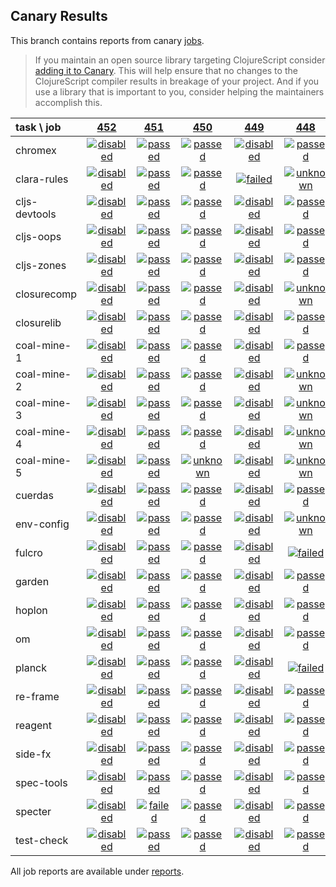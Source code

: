 ## Canary Results

This branch contains reports from canary [jobs](https://github.com/cljs-oss/canary/tree/jobs).

> If you maintain an open source library targeting ClojureScript consider [adding it to Canary](https://github.com/cljs-oss/canary/tree/master#how-to-participate). This will help ensure that no changes to the ClojureScript compiler results in breakage of your project. And if you use a library that is important to you, consider helping the maintainers accomplish this.

[//]: # (begin_overview_table)

| task \ job | <a href="reports/2018/06/26/job-000452-1.10.340-9a8196e" title="job #452 finished on 2018-06-26">452</a> | <a href="reports/2018/06/26/job-000451-1.10.340-9a8196e" title="job #451 finished on 2018-06-26">451</a> | <a href="reports/2018/06/25/job-000450-1.10.339-b1ade48" title="job #450 finished on 2018-06-25">450</a> | <a href="reports/2018/06/25/job-000449-1.10.339-b1ade48" title="job #449 finished on 2018-06-25">449</a> | <a href="reports/2018/06/25/job-000448-1.10.338-b2b13e3" title="job #448 finished on 2018-06-25">448</a> | <a href="reports/2018/06/25/job-000447-1.10.338-b2b13e3" title="job #447 finished on 2018-06-25">447</a> | <a href="reports/2018/06/25/job-000446-1.10.335-ef3a22d" title="job #446 finished on 2018-06-25">446</a> | <a href="reports/2018/06/25/job-000445-1.10.335-ef3a22d" title="job #445 finished on 2018-06-25">445</a> | <a href="reports/2018/06/25/job-000444-1.10.335-ef3a22d" title="job #444 finished on 2018-06-25">444</a> | <a href="reports/2018/06/25/job-000443-1.10.335-ef3a22d" title="job #443 finished on 2018-06-25">443</a> |
| :--- | :---: | :---: | :---: | :---: | :---: | :---: | :---: | :---: | :---: | :---: |
| chromex | <a href="reports/2018/06/26/job-000452-1.10.340-9a8196e#-chromex"><img title="disabled" src="http://box.binaryage.com/s-disabled.svg"><a> | <a href="reports/2018/06/26/job-000451-1.10.340-9a8196e#-chromex"><img title="passed" src="http://box.binaryage.com/s-passed.svg"><a> | <a href="reports/2018/06/25/job-000450-1.10.339-b1ade48#-chromex"><img title="passed" src="http://box.binaryage.com/s-passed.svg"><a> | <a href="reports/2018/06/25/job-000449-1.10.339-b1ade48#-chromex"><img title="disabled" src="http://box.binaryage.com/s-disabled.svg"><a> | <a href="reports/2018/06/25/job-000448-1.10.338-b2b13e3#-chromex"><img title="passed" src="http://box.binaryage.com/s-passed.svg"><a> | <a href="reports/2018/06/25/job-000447-1.10.338-b2b13e3#-chromex"><img title="disabled" src="http://box.binaryage.com/s-disabled.svg"><a> | <a href="reports/2018/06/25/job-000446-1.10.335-ef3a22d#-chromex"><img title="disabled" src="http://box.binaryage.com/s-disabled.svg"><a> | <a href="reports/2018/06/25/job-000445-1.10.335-ef3a22d#-chromex"><img title="disabled" src="http://box.binaryage.com/s-disabled.svg"><a> | <a href="reports/2018/06/25/job-000444-1.10.335-ef3a22d#-chromex"><img title="passed" src="http://box.binaryage.com/s-passed.svg"><a> | <a href="reports/2018/06/25/job-000443-1.10.335-ef3a22d#-chromex"><img title="passed" src="http://box.binaryage.com/s-passed.svg"><a> |
| clara-rules | <a href="reports/2018/06/26/job-000452-1.10.340-9a8196e#-clara-rules"><img title="disabled" src="http://box.binaryage.com/s-disabled.svg"><a> | <a href="reports/2018/06/26/job-000451-1.10.340-9a8196e#-clara-rules"><img title="passed" src="http://box.binaryage.com/s-passed.svg"><a> | <a href="reports/2018/06/25/job-000450-1.10.339-b1ade48#-clara-rules"><img title="passed" src="http://box.binaryage.com/s-passed.svg"><a> | <a href="reports/2018/06/25/job-000449-1.10.339-b1ade48#-clara-rules"><img title="failed" src="http://box.binaryage.com/s-failed.svg"><a> | <a href="reports/2018/06/25/job-000448-1.10.338-b2b13e3#-clara-rules"><img title="unknown" src="http://box.binaryage.com/s-unknown.svg"><a> | <a href="reports/2018/06/25/job-000447-1.10.338-b2b13e3#-clara-rules"><img title="missing" src="http://box.binaryage.com/s-missing.svg"><a> | <a href="reports/2018/06/25/job-000446-1.10.335-ef3a22d#-clara-rules"><img title="missing" src="http://box.binaryage.com/s-missing.svg"><a> | <a href="reports/2018/06/25/job-000445-1.10.335-ef3a22d#-clara-rules"><img title="missing" src="http://box.binaryage.com/s-missing.svg"><a> | <a href="reports/2018/06/25/job-000444-1.10.335-ef3a22d#-clara-rules"><img title="missing" src="http://box.binaryage.com/s-missing.svg"><a> | <a href="reports/2018/06/25/job-000443-1.10.335-ef3a22d#-clara-rules"><img title="missing" src="http://box.binaryage.com/s-missing.svg"><a> |
| cljs-devtools | <a href="reports/2018/06/26/job-000452-1.10.340-9a8196e#-cljs-devtools"><img title="disabled" src="http://box.binaryage.com/s-disabled.svg"><a> | <a href="reports/2018/06/26/job-000451-1.10.340-9a8196e#-cljs-devtools"><img title="passed" src="http://box.binaryage.com/s-passed.svg"><a> | <a href="reports/2018/06/25/job-000450-1.10.339-b1ade48#-cljs-devtools"><img title="passed" src="http://box.binaryage.com/s-passed.svg"><a> | <a href="reports/2018/06/25/job-000449-1.10.339-b1ade48#-cljs-devtools"><img title="disabled" src="http://box.binaryage.com/s-disabled.svg"><a> | <a href="reports/2018/06/25/job-000448-1.10.338-b2b13e3#-cljs-devtools"><img title="passed" src="http://box.binaryage.com/s-passed.svg"><a> | <a href="reports/2018/06/25/job-000447-1.10.338-b2b13e3#-cljs-devtools"><img title="disabled" src="http://box.binaryage.com/s-disabled.svg"><a> | <a href="reports/2018/06/25/job-000446-1.10.335-ef3a22d#-cljs-devtools"><img title="disabled" src="http://box.binaryage.com/s-disabled.svg"><a> | <a href="reports/2018/06/25/job-000445-1.10.335-ef3a22d#-cljs-devtools"><img title="disabled" src="http://box.binaryage.com/s-disabled.svg"><a> | <a href="reports/2018/06/25/job-000444-1.10.335-ef3a22d#-cljs-devtools"><img title="passed" src="http://box.binaryage.com/s-passed.svg"><a> | <a href="reports/2018/06/25/job-000443-1.10.335-ef3a22d#-cljs-devtools"><img title="passed" src="http://box.binaryage.com/s-passed.svg"><a> |
| cljs-oops | <a href="reports/2018/06/26/job-000452-1.10.340-9a8196e#-cljs-oops"><img title="disabled" src="http://box.binaryage.com/s-disabled.svg"><a> | <a href="reports/2018/06/26/job-000451-1.10.340-9a8196e#-cljs-oops"><img title="passed" src="http://box.binaryage.com/s-passed.svg"><a> | <a href="reports/2018/06/25/job-000450-1.10.339-b1ade48#-cljs-oops"><img title="passed" src="http://box.binaryage.com/s-passed.svg"><a> | <a href="reports/2018/06/25/job-000449-1.10.339-b1ade48#-cljs-oops"><img title="disabled" src="http://box.binaryage.com/s-disabled.svg"><a> | <a href="reports/2018/06/25/job-000448-1.10.338-b2b13e3#-cljs-oops"><img title="passed" src="http://box.binaryage.com/s-passed.svg"><a> | <a href="reports/2018/06/25/job-000447-1.10.338-b2b13e3#-cljs-oops"><img title="disabled" src="http://box.binaryage.com/s-disabled.svg"><a> | <a href="reports/2018/06/25/job-000446-1.10.335-ef3a22d#-cljs-oops"><img title="disabled" src="http://box.binaryage.com/s-disabled.svg"><a> | <a href="reports/2018/06/25/job-000445-1.10.335-ef3a22d#-cljs-oops"><img title="disabled" src="http://box.binaryage.com/s-disabled.svg"><a> | <a href="reports/2018/06/25/job-000444-1.10.335-ef3a22d#-cljs-oops"><img title="passed" src="http://box.binaryage.com/s-passed.svg"><a> | <a href="reports/2018/06/25/job-000443-1.10.335-ef3a22d#-cljs-oops"><img title="passed" src="http://box.binaryage.com/s-passed.svg"><a> |
| cljs-zones | <a href="reports/2018/06/26/job-000452-1.10.340-9a8196e#-cljs-zones"><img title="disabled" src="http://box.binaryage.com/s-disabled.svg"><a> | <a href="reports/2018/06/26/job-000451-1.10.340-9a8196e#-cljs-zones"><img title="passed" src="http://box.binaryage.com/s-passed.svg"><a> | <a href="reports/2018/06/25/job-000450-1.10.339-b1ade48#-cljs-zones"><img title="passed" src="http://box.binaryage.com/s-passed.svg"><a> | <a href="reports/2018/06/25/job-000449-1.10.339-b1ade48#-cljs-zones"><img title="disabled" src="http://box.binaryage.com/s-disabled.svg"><a> | <a href="reports/2018/06/25/job-000448-1.10.338-b2b13e3#-cljs-zones"><img title="passed" src="http://box.binaryage.com/s-passed.svg"><a> | <a href="reports/2018/06/25/job-000447-1.10.338-b2b13e3#-cljs-zones"><img title="disabled" src="http://box.binaryage.com/s-disabled.svg"><a> | <a href="reports/2018/06/25/job-000446-1.10.335-ef3a22d#-cljs-zones"><img title="disabled" src="http://box.binaryage.com/s-disabled.svg"><a> | <a href="reports/2018/06/25/job-000445-1.10.335-ef3a22d#-cljs-zones"><img title="disabled" src="http://box.binaryage.com/s-disabled.svg"><a> | <a href="reports/2018/06/25/job-000444-1.10.335-ef3a22d#-cljs-zones"><img title="passed" src="http://box.binaryage.com/s-passed.svg"><a> | <a href="reports/2018/06/25/job-000443-1.10.335-ef3a22d#-cljs-zones"><img title="passed" src="http://box.binaryage.com/s-passed.svg"><a> |
| closurecomp | <a href="reports/2018/06/26/job-000452-1.10.340-9a8196e#-closurecomp"><img title="disabled" src="http://box.binaryage.com/s-disabled.svg"><a> | <a href="reports/2018/06/26/job-000451-1.10.340-9a8196e#-closurecomp"><img title="passed" src="http://box.binaryage.com/s-passed.svg"><a> | <a href="reports/2018/06/25/job-000450-1.10.339-b1ade48#-closurecomp"><img title="passed" src="http://box.binaryage.com/s-passed.svg"><a> | <a href="reports/2018/06/25/job-000449-1.10.339-b1ade48#-closurecomp"><img title="disabled" src="http://box.binaryage.com/s-disabled.svg"><a> | <a href="reports/2018/06/25/job-000448-1.10.338-b2b13e3#-closurecomp"><img title="unknown" src="http://box.binaryage.com/s-unknown.svg"><a> | <a href="reports/2018/06/25/job-000447-1.10.338-b2b13e3#-closurecomp"><img title="disabled" src="http://box.binaryage.com/s-disabled.svg"><a> | <a href="reports/2018/06/25/job-000446-1.10.335-ef3a22d#-closurecomp"><img title="disabled" src="http://box.binaryage.com/s-disabled.svg"><a> | <a href="reports/2018/06/25/job-000445-1.10.335-ef3a22d#-closurecomp"><img title="disabled" src="http://box.binaryage.com/s-disabled.svg"><a> | <a href="reports/2018/06/25/job-000444-1.10.335-ef3a22d#-closurecomp"><img title="passed" src="http://box.binaryage.com/s-passed.svg"><a> | <a href="reports/2018/06/25/job-000443-1.10.335-ef3a22d#-closurecomp"><img title="passed" src="http://box.binaryage.com/s-passed.svg"><a> |
| closurelib | <a href="reports/2018/06/26/job-000452-1.10.340-9a8196e#-closurelib"><img title="disabled" src="http://box.binaryage.com/s-disabled.svg"><a> | <a href="reports/2018/06/26/job-000451-1.10.340-9a8196e#-closurelib"><img title="passed" src="http://box.binaryage.com/s-passed.svg"><a> | <a href="reports/2018/06/25/job-000450-1.10.339-b1ade48#-closurelib"><img title="passed" src="http://box.binaryage.com/s-passed.svg"><a> | <a href="reports/2018/06/25/job-000449-1.10.339-b1ade48#-closurelib"><img title="disabled" src="http://box.binaryage.com/s-disabled.svg"><a> | <a href="reports/2018/06/25/job-000448-1.10.338-b2b13e3#-closurelib"><img title="passed" src="http://box.binaryage.com/s-passed.svg"><a> | <a href="reports/2018/06/25/job-000447-1.10.338-b2b13e3#-closurelib"><img title="disabled" src="http://box.binaryage.com/s-disabled.svg"><a> | <a href="reports/2018/06/25/job-000446-1.10.335-ef3a22d#-closurelib"><img title="disabled" src="http://box.binaryage.com/s-disabled.svg"><a> | <a href="reports/2018/06/25/job-000445-1.10.335-ef3a22d#-closurelib"><img title="disabled" src="http://box.binaryage.com/s-disabled.svg"><a> | <a href="reports/2018/06/25/job-000444-1.10.335-ef3a22d#-closurelib"><img title="passed" src="http://box.binaryage.com/s-passed.svg"><a> | <a href="reports/2018/06/25/job-000443-1.10.335-ef3a22d#-closurelib"><img title="passed" src="http://box.binaryage.com/s-passed.svg"><a> |
| coal-mine-1 | <a href="reports/2018/06/26/job-000452-1.10.340-9a8196e#-coal-mine-1"><img title="disabled" src="http://box.binaryage.com/s-disabled.svg"><a> | <a href="reports/2018/06/26/job-000451-1.10.340-9a8196e#-coal-mine-1"><img title="passed" src="http://box.binaryage.com/s-passed.svg"><a> | <a href="reports/2018/06/25/job-000450-1.10.339-b1ade48#-coal-mine-1"><img title="passed" src="http://box.binaryage.com/s-passed.svg"><a> | <a href="reports/2018/06/25/job-000449-1.10.339-b1ade48#-coal-mine-1"><img title="disabled" src="http://box.binaryage.com/s-disabled.svg"><a> | <a href="reports/2018/06/25/job-000448-1.10.338-b2b13e3#-coal-mine-1"><img title="passed" src="http://box.binaryage.com/s-passed.svg"><a> | <a href="reports/2018/06/25/job-000447-1.10.338-b2b13e3#-coal-mine-1"><img title="disabled" src="http://box.binaryage.com/s-disabled.svg"><a> | <a href="reports/2018/06/25/job-000446-1.10.335-ef3a22d#-coal-mine-1"><img title="disabled" src="http://box.binaryage.com/s-disabled.svg"><a> | <a href="reports/2018/06/25/job-000445-1.10.335-ef3a22d#-coal-mine-1"><img title="disabled" src="http://box.binaryage.com/s-disabled.svg"><a> | <a href="reports/2018/06/25/job-000444-1.10.335-ef3a22d#-coal-mine-1"><img title="passed" src="http://box.binaryage.com/s-passed.svg"><a> | <a href="reports/2018/06/25/job-000443-1.10.335-ef3a22d#-coal-mine-1"><img title="passed" src="http://box.binaryage.com/s-passed.svg"><a> |
| coal-mine-2 | <a href="reports/2018/06/26/job-000452-1.10.340-9a8196e#-coal-mine-2"><img title="disabled" src="http://box.binaryage.com/s-disabled.svg"><a> | <a href="reports/2018/06/26/job-000451-1.10.340-9a8196e#-coal-mine-2"><img title="passed" src="http://box.binaryage.com/s-passed.svg"><a> | <a href="reports/2018/06/25/job-000450-1.10.339-b1ade48#-coal-mine-2"><img title="passed" src="http://box.binaryage.com/s-passed.svg"><a> | <a href="reports/2018/06/25/job-000449-1.10.339-b1ade48#-coal-mine-2"><img title="disabled" src="http://box.binaryage.com/s-disabled.svg"><a> | <a href="reports/2018/06/25/job-000448-1.10.338-b2b13e3#-coal-mine-2"><img title="unknown" src="http://box.binaryage.com/s-unknown.svg"><a> | <a href="reports/2018/06/25/job-000447-1.10.338-b2b13e3#-coal-mine-2"><img title="disabled" src="http://box.binaryage.com/s-disabled.svg"><a> | <a href="reports/2018/06/25/job-000446-1.10.335-ef3a22d#-coal-mine-2"><img title="disabled" src="http://box.binaryage.com/s-disabled.svg"><a> | <a href="reports/2018/06/25/job-000445-1.10.335-ef3a22d#-coal-mine-2"><img title="disabled" src="http://box.binaryage.com/s-disabled.svg"><a> | <a href="reports/2018/06/25/job-000444-1.10.335-ef3a22d#-coal-mine-2"><img title="passed" src="http://box.binaryage.com/s-passed.svg"><a> | <a href="reports/2018/06/25/job-000443-1.10.335-ef3a22d#-coal-mine-2"><img title="passed" src="http://box.binaryage.com/s-passed.svg"><a> |
| coal-mine-3 | <a href="reports/2018/06/26/job-000452-1.10.340-9a8196e#-coal-mine-3"><img title="disabled" src="http://box.binaryage.com/s-disabled.svg"><a> | <a href="reports/2018/06/26/job-000451-1.10.340-9a8196e#-coal-mine-3"><img title="passed" src="http://box.binaryage.com/s-passed.svg"><a> | <a href="reports/2018/06/25/job-000450-1.10.339-b1ade48#-coal-mine-3"><img title="passed" src="http://box.binaryage.com/s-passed.svg"><a> | <a href="reports/2018/06/25/job-000449-1.10.339-b1ade48#-coal-mine-3"><img title="disabled" src="http://box.binaryage.com/s-disabled.svg"><a> | <a href="reports/2018/06/25/job-000448-1.10.338-b2b13e3#-coal-mine-3"><img title="unknown" src="http://box.binaryage.com/s-unknown.svg"><a> | <a href="reports/2018/06/25/job-000447-1.10.338-b2b13e3#-coal-mine-3"><img title="disabled" src="http://box.binaryage.com/s-disabled.svg"><a> | <a href="reports/2018/06/25/job-000446-1.10.335-ef3a22d#-coal-mine-3"><img title="disabled" src="http://box.binaryage.com/s-disabled.svg"><a> | <a href="reports/2018/06/25/job-000445-1.10.335-ef3a22d#-coal-mine-3"><img title="disabled" src="http://box.binaryage.com/s-disabled.svg"><a> | <a href="reports/2018/06/25/job-000444-1.10.335-ef3a22d#-coal-mine-3"><img title="passed" src="http://box.binaryage.com/s-passed.svg"><a> | <a href="reports/2018/06/25/job-000443-1.10.335-ef3a22d#-coal-mine-3"><img title="passed" src="http://box.binaryage.com/s-passed.svg"><a> |
| coal-mine-4 | <a href="reports/2018/06/26/job-000452-1.10.340-9a8196e#-coal-mine-4"><img title="disabled" src="http://box.binaryage.com/s-disabled.svg"><a> | <a href="reports/2018/06/26/job-000451-1.10.340-9a8196e#-coal-mine-4"><img title="passed" src="http://box.binaryage.com/s-passed.svg"><a> | <a href="reports/2018/06/25/job-000450-1.10.339-b1ade48#-coal-mine-4"><img title="passed" src="http://box.binaryage.com/s-passed.svg"><a> | <a href="reports/2018/06/25/job-000449-1.10.339-b1ade48#-coal-mine-4"><img title="disabled" src="http://box.binaryage.com/s-disabled.svg"><a> | <a href="reports/2018/06/25/job-000448-1.10.338-b2b13e3#-coal-mine-4"><img title="unknown" src="http://box.binaryage.com/s-unknown.svg"><a> | <a href="reports/2018/06/25/job-000447-1.10.338-b2b13e3#-coal-mine-4"><img title="disabled" src="http://box.binaryage.com/s-disabled.svg"><a> | <a href="reports/2018/06/25/job-000446-1.10.335-ef3a22d#-coal-mine-4"><img title="disabled" src="http://box.binaryage.com/s-disabled.svg"><a> | <a href="reports/2018/06/25/job-000445-1.10.335-ef3a22d#-coal-mine-4"><img title="disabled" src="http://box.binaryage.com/s-disabled.svg"><a> | <a href="reports/2018/06/25/job-000444-1.10.335-ef3a22d#-coal-mine-4"><img title="passed" src="http://box.binaryage.com/s-passed.svg"><a> | <a href="reports/2018/06/25/job-000443-1.10.335-ef3a22d#-coal-mine-4"><img title="passed" src="http://box.binaryage.com/s-passed.svg"><a> |
| coal-mine-5 | <a href="reports/2018/06/26/job-000452-1.10.340-9a8196e#-coal-mine-5"><img title="disabled" src="http://box.binaryage.com/s-disabled.svg"><a> | <a href="reports/2018/06/26/job-000451-1.10.340-9a8196e#-coal-mine-5"><img title="passed" src="http://box.binaryage.com/s-passed.svg"><a> | <a href="reports/2018/06/25/job-000450-1.10.339-b1ade48#-coal-mine-5"><img title="unknown" src="http://box.binaryage.com/s-unknown.svg"><a> | <a href="reports/2018/06/25/job-000449-1.10.339-b1ade48#-coal-mine-5"><img title="disabled" src="http://box.binaryage.com/s-disabled.svg"><a> | <a href="reports/2018/06/25/job-000448-1.10.338-b2b13e3#-coal-mine-5"><img title="unknown" src="http://box.binaryage.com/s-unknown.svg"><a> | <a href="reports/2018/06/25/job-000447-1.10.338-b2b13e3#-coal-mine-5"><img title="disabled" src="http://box.binaryage.com/s-disabled.svg"><a> | <a href="reports/2018/06/25/job-000446-1.10.335-ef3a22d#-coal-mine-5"><img title="disabled" src="http://box.binaryage.com/s-disabled.svg"><a> | <a href="reports/2018/06/25/job-000445-1.10.335-ef3a22d#-coal-mine-5"><img title="disabled" src="http://box.binaryage.com/s-disabled.svg"><a> | <a href="reports/2018/06/25/job-000444-1.10.335-ef3a22d#-coal-mine-5"><img title="passed" src="http://box.binaryage.com/s-passed.svg"><a> | <a href="reports/2018/06/25/job-000443-1.10.335-ef3a22d#-coal-mine-5"><img title="passed" src="http://box.binaryage.com/s-passed.svg"><a> |
| cuerdas | <a href="reports/2018/06/26/job-000452-1.10.340-9a8196e#-cuerdas"><img title="disabled" src="http://box.binaryage.com/s-disabled.svg"><a> | <a href="reports/2018/06/26/job-000451-1.10.340-9a8196e#-cuerdas"><img title="passed" src="http://box.binaryage.com/s-passed.svg"><a> | <a href="reports/2018/06/25/job-000450-1.10.339-b1ade48#-cuerdas"><img title="passed" src="http://box.binaryage.com/s-passed.svg"><a> | <a href="reports/2018/06/25/job-000449-1.10.339-b1ade48#-cuerdas"><img title="disabled" src="http://box.binaryage.com/s-disabled.svg"><a> | <a href="reports/2018/06/25/job-000448-1.10.338-b2b13e3#-cuerdas"><img title="passed" src="http://box.binaryage.com/s-passed.svg"><a> | <a href="reports/2018/06/25/job-000447-1.10.338-b2b13e3#-cuerdas"><img title="disabled" src="http://box.binaryage.com/s-disabled.svg"><a> | <a href="reports/2018/06/25/job-000446-1.10.335-ef3a22d#-cuerdas"><img title="disabled" src="http://box.binaryage.com/s-disabled.svg"><a> | <a href="reports/2018/06/25/job-000445-1.10.335-ef3a22d#-cuerdas"><img title="disabled" src="http://box.binaryage.com/s-disabled.svg"><a> | <a href="reports/2018/06/25/job-000444-1.10.335-ef3a22d#-cuerdas"><img title="passed" src="http://box.binaryage.com/s-passed.svg"><a> | <a href="reports/2018/06/25/job-000443-1.10.335-ef3a22d#-cuerdas"><img title="passed" src="http://box.binaryage.com/s-passed.svg"><a> |
| env-config | <a href="reports/2018/06/26/job-000452-1.10.340-9a8196e#-env-config"><img title="disabled" src="http://box.binaryage.com/s-disabled.svg"><a> | <a href="reports/2018/06/26/job-000451-1.10.340-9a8196e#-env-config"><img title="passed" src="http://box.binaryage.com/s-passed.svg"><a> | <a href="reports/2018/06/25/job-000450-1.10.339-b1ade48#-env-config"><img title="passed" src="http://box.binaryage.com/s-passed.svg"><a> | <a href="reports/2018/06/25/job-000449-1.10.339-b1ade48#-env-config"><img title="disabled" src="http://box.binaryage.com/s-disabled.svg"><a> | <a href="reports/2018/06/25/job-000448-1.10.338-b2b13e3#-env-config"><img title="unknown" src="http://box.binaryage.com/s-unknown.svg"><a> | <a href="reports/2018/06/25/job-000447-1.10.338-b2b13e3#-env-config"><img title="disabled" src="http://box.binaryage.com/s-disabled.svg"><a> | <a href="reports/2018/06/25/job-000446-1.10.335-ef3a22d#-env-config"><img title="disabled" src="http://box.binaryage.com/s-disabled.svg"><a> | <a href="reports/2018/06/25/job-000445-1.10.335-ef3a22d#-env-config"><img title="disabled" src="http://box.binaryage.com/s-disabled.svg"><a> | <a href="reports/2018/06/25/job-000444-1.10.335-ef3a22d#-env-config"><img title="passed" src="http://box.binaryage.com/s-passed.svg"><a> | <a href="reports/2018/06/25/job-000443-1.10.335-ef3a22d#-env-config"><img title="passed" src="http://box.binaryage.com/s-passed.svg"><a> |
| fulcro | <a href="reports/2018/06/26/job-000452-1.10.340-9a8196e#-fulcro"><img title="disabled" src="http://box.binaryage.com/s-disabled.svg"><a> | <a href="reports/2018/06/26/job-000451-1.10.340-9a8196e#-fulcro"><img title="passed" src="http://box.binaryage.com/s-passed.svg"><a> | <a href="reports/2018/06/25/job-000450-1.10.339-b1ade48#-fulcro"><img title="passed" src="http://box.binaryage.com/s-passed.svg"><a> | <a href="reports/2018/06/25/job-000449-1.10.339-b1ade48#-fulcro"><img title="disabled" src="http://box.binaryage.com/s-disabled.svg"><a> | <a href="reports/2018/06/25/job-000448-1.10.338-b2b13e3#-fulcro"><img title="failed" src="http://box.binaryage.com/s-failed.svg"><a> | <a href="reports/2018/06/25/job-000447-1.10.338-b2b13e3#-fulcro"><img title="failed" src="http://box.binaryage.com/s-failed.svg"><a> | <a href="reports/2018/06/25/job-000446-1.10.335-ef3a22d#-fulcro"><img title="unknown" src="http://box.binaryage.com/s-unknown.svg"><a> | <a href="reports/2018/06/25/job-000445-1.10.335-ef3a22d#-fulcro"><img title="missing" src="http://box.binaryage.com/s-missing.svg"><a> | <a href="reports/2018/06/25/job-000444-1.10.335-ef3a22d#-fulcro"><img title="missing" src="http://box.binaryage.com/s-missing.svg"><a> | <a href="reports/2018/06/25/job-000443-1.10.335-ef3a22d#-fulcro"><img title="missing" src="http://box.binaryage.com/s-missing.svg"><a> |
| garden | <a href="reports/2018/06/26/job-000452-1.10.340-9a8196e#-garden"><img title="disabled" src="http://box.binaryage.com/s-disabled.svg"><a> | <a href="reports/2018/06/26/job-000451-1.10.340-9a8196e#-garden"><img title="passed" src="http://box.binaryage.com/s-passed.svg"><a> | <a href="reports/2018/06/25/job-000450-1.10.339-b1ade48#-garden"><img title="passed" src="http://box.binaryage.com/s-passed.svg"><a> | <a href="reports/2018/06/25/job-000449-1.10.339-b1ade48#-garden"><img title="disabled" src="http://box.binaryage.com/s-disabled.svg"><a> | <a href="reports/2018/06/25/job-000448-1.10.338-b2b13e3#-garden"><img title="passed" src="http://box.binaryage.com/s-passed.svg"><a> | <a href="reports/2018/06/25/job-000447-1.10.338-b2b13e3#-garden"><img title="disabled" src="http://box.binaryage.com/s-disabled.svg"><a> | <a href="reports/2018/06/25/job-000446-1.10.335-ef3a22d#-garden"><img title="disabled" src="http://box.binaryage.com/s-disabled.svg"><a> | <a href="reports/2018/06/25/job-000445-1.10.335-ef3a22d#-garden"><img title="disabled" src="http://box.binaryage.com/s-disabled.svg"><a> | <a href="reports/2018/06/25/job-000444-1.10.335-ef3a22d#-garden"><img title="passed" src="http://box.binaryage.com/s-passed.svg"><a> | <a href="reports/2018/06/25/job-000443-1.10.335-ef3a22d#-garden"><img title="passed" src="http://box.binaryage.com/s-passed.svg"><a> |
| hoplon | <a href="reports/2018/06/26/job-000452-1.10.340-9a8196e#-hoplon"><img title="disabled" src="http://box.binaryage.com/s-disabled.svg"><a> | <a href="reports/2018/06/26/job-000451-1.10.340-9a8196e#-hoplon"><img title="passed" src="http://box.binaryage.com/s-passed.svg"><a> | <a href="reports/2018/06/25/job-000450-1.10.339-b1ade48#-hoplon"><img title="passed" src="http://box.binaryage.com/s-passed.svg"><a> | <a href="reports/2018/06/25/job-000449-1.10.339-b1ade48#-hoplon"><img title="disabled" src="http://box.binaryage.com/s-disabled.svg"><a> | <a href="reports/2018/06/25/job-000448-1.10.338-b2b13e3#-hoplon"><img title="passed" src="http://box.binaryage.com/s-passed.svg"><a> | <a href="reports/2018/06/25/job-000447-1.10.338-b2b13e3#-hoplon"><img title="disabled" src="http://box.binaryage.com/s-disabled.svg"><a> | <a href="reports/2018/06/25/job-000446-1.10.335-ef3a22d#-hoplon"><img title="disabled" src="http://box.binaryage.com/s-disabled.svg"><a> | <a href="reports/2018/06/25/job-000445-1.10.335-ef3a22d#-hoplon"><img title="passed" src="http://box.binaryage.com/s-passed.svg"><a> | <a href="reports/2018/06/25/job-000444-1.10.335-ef3a22d#-hoplon"><img title="missing" src="http://box.binaryage.com/s-missing.svg"><a> | <a href="reports/2018/06/25/job-000443-1.10.335-ef3a22d#-hoplon"><img title="missing" src="http://box.binaryage.com/s-missing.svg"><a> |
| om | <a href="reports/2018/06/26/job-000452-1.10.340-9a8196e#-om"><img title="disabled" src="http://box.binaryage.com/s-disabled.svg"><a> | <a href="reports/2018/06/26/job-000451-1.10.340-9a8196e#-om"><img title="passed" src="http://box.binaryage.com/s-passed.svg"><a> | <a href="reports/2018/06/25/job-000450-1.10.339-b1ade48#-om"><img title="passed" src="http://box.binaryage.com/s-passed.svg"><a> | <a href="reports/2018/06/25/job-000449-1.10.339-b1ade48#-om"><img title="disabled" src="http://box.binaryage.com/s-disabled.svg"><a> | <a href="reports/2018/06/25/job-000448-1.10.338-b2b13e3#-om"><img title="passed" src="http://box.binaryage.com/s-passed.svg"><a> | <a href="reports/2018/06/25/job-000447-1.10.338-b2b13e3#-om"><img title="disabled" src="http://box.binaryage.com/s-disabled.svg"><a> | <a href="reports/2018/06/25/job-000446-1.10.335-ef3a22d#-om"><img title="disabled" src="http://box.binaryage.com/s-disabled.svg"><a> | <a href="reports/2018/06/25/job-000445-1.10.335-ef3a22d#-om"><img title="disabled" src="http://box.binaryage.com/s-disabled.svg"><a> | <a href="reports/2018/06/25/job-000444-1.10.335-ef3a22d#-om"><img title="passed" src="http://box.binaryage.com/s-passed.svg"><a> | <a href="reports/2018/06/25/job-000443-1.10.335-ef3a22d#-om"><img title="passed" src="http://box.binaryage.com/s-passed.svg"><a> |
| planck | <a href="reports/2018/06/26/job-000452-1.10.340-9a8196e#-planck"><img title="disabled" src="http://box.binaryage.com/s-disabled.svg"><a> | <a href="reports/2018/06/26/job-000451-1.10.340-9a8196e#-planck"><img title="passed" src="http://box.binaryage.com/s-passed.svg"><a> | <a href="reports/2018/06/25/job-000450-1.10.339-b1ade48#-planck"><img title="passed" src="http://box.binaryage.com/s-passed.svg"><a> | <a href="reports/2018/06/25/job-000449-1.10.339-b1ade48#-planck"><img title="disabled" src="http://box.binaryage.com/s-disabled.svg"><a> | <a href="reports/2018/06/25/job-000448-1.10.338-b2b13e3#-planck"><img title="failed" src="http://box.binaryage.com/s-failed.svg"><a> | <a href="reports/2018/06/25/job-000447-1.10.338-b2b13e3#-planck"><img title="disabled" src="http://box.binaryage.com/s-disabled.svg"><a> | <a href="reports/2018/06/25/job-000446-1.10.335-ef3a22d#-planck"><img title="disabled" src="http://box.binaryage.com/s-disabled.svg"><a> | <a href="reports/2018/06/25/job-000445-1.10.335-ef3a22d#-planck"><img title="disabled" src="http://box.binaryage.com/s-disabled.svg"><a> | <a href="reports/2018/06/25/job-000444-1.10.335-ef3a22d#-planck"><img title="passed" src="http://box.binaryage.com/s-passed.svg"><a> | <a href="reports/2018/06/25/job-000443-1.10.335-ef3a22d#-planck"><img title="passed" src="http://box.binaryage.com/s-passed.svg"><a> |
| re-frame | <a href="reports/2018/06/26/job-000452-1.10.340-9a8196e#-re-frame"><img title="disabled" src="http://box.binaryage.com/s-disabled.svg"><a> | <a href="reports/2018/06/26/job-000451-1.10.340-9a8196e#-re-frame"><img title="passed" src="http://box.binaryage.com/s-passed.svg"><a> | <a href="reports/2018/06/25/job-000450-1.10.339-b1ade48#-re-frame"><img title="passed" src="http://box.binaryage.com/s-passed.svg"><a> | <a href="reports/2018/06/25/job-000449-1.10.339-b1ade48#-re-frame"><img title="disabled" src="http://box.binaryage.com/s-disabled.svg"><a> | <a href="reports/2018/06/25/job-000448-1.10.338-b2b13e3#-re-frame"><img title="passed" src="http://box.binaryage.com/s-passed.svg"><a> | <a href="reports/2018/06/25/job-000447-1.10.338-b2b13e3#-re-frame"><img title="disabled" src="http://box.binaryage.com/s-disabled.svg"><a> | <a href="reports/2018/06/25/job-000446-1.10.335-ef3a22d#-re-frame"><img title="disabled" src="http://box.binaryage.com/s-disabled.svg"><a> | <a href="reports/2018/06/25/job-000445-1.10.335-ef3a22d#-re-frame"><img title="disabled" src="http://box.binaryage.com/s-disabled.svg"><a> | <a href="reports/2018/06/25/job-000444-1.10.335-ef3a22d#-re-frame"><img title="passed" src="http://box.binaryage.com/s-passed.svg"><a> | <a href="reports/2018/06/25/job-000443-1.10.335-ef3a22d#-re-frame"><img title="passed" src="http://box.binaryage.com/s-passed.svg"><a> |
| reagent | <a href="reports/2018/06/26/job-000452-1.10.340-9a8196e#-reagent"><img title="disabled" src="http://box.binaryage.com/s-disabled.svg"><a> | <a href="reports/2018/06/26/job-000451-1.10.340-9a8196e#-reagent"><img title="passed" src="http://box.binaryage.com/s-passed.svg"><a> | <a href="reports/2018/06/25/job-000450-1.10.339-b1ade48#-reagent"><img title="passed" src="http://box.binaryage.com/s-passed.svg"><a> | <a href="reports/2018/06/25/job-000449-1.10.339-b1ade48#-reagent"><img title="disabled" src="http://box.binaryage.com/s-disabled.svg"><a> | <a href="reports/2018/06/25/job-000448-1.10.338-b2b13e3#-reagent"><img title="passed" src="http://box.binaryage.com/s-passed.svg"><a> | <a href="reports/2018/06/25/job-000447-1.10.338-b2b13e3#-reagent"><img title="disabled" src="http://box.binaryage.com/s-disabled.svg"><a> | <a href="reports/2018/06/25/job-000446-1.10.335-ef3a22d#-reagent"><img title="disabled" src="http://box.binaryage.com/s-disabled.svg"><a> | <a href="reports/2018/06/25/job-000445-1.10.335-ef3a22d#-reagent"><img title="disabled" src="http://box.binaryage.com/s-disabled.svg"><a> | <a href="reports/2018/06/25/job-000444-1.10.335-ef3a22d#-reagent"><img title="passed" src="http://box.binaryage.com/s-passed.svg"><a> | <a href="reports/2018/06/25/job-000443-1.10.335-ef3a22d#-reagent"><img title="passed" src="http://box.binaryage.com/s-passed.svg"><a> |
| side-fx | <a href="reports/2018/06/26/job-000452-1.10.340-9a8196e#-side-fx"><img title="disabled" src="http://box.binaryage.com/s-disabled.svg"><a> | <a href="reports/2018/06/26/job-000451-1.10.340-9a8196e#-side-fx"><img title="passed" src="http://box.binaryage.com/s-passed.svg"><a> | <a href="reports/2018/06/25/job-000450-1.10.339-b1ade48#-side-fx"><img title="passed" src="http://box.binaryage.com/s-passed.svg"><a> | <a href="reports/2018/06/25/job-000449-1.10.339-b1ade48#-side-fx"><img title="disabled" src="http://box.binaryage.com/s-disabled.svg"><a> | <a href="reports/2018/06/25/job-000448-1.10.338-b2b13e3#-side-fx"><img title="passed" src="http://box.binaryage.com/s-passed.svg"><a> | <a href="reports/2018/06/25/job-000447-1.10.338-b2b13e3#-side-fx"><img title="disabled" src="http://box.binaryage.com/s-disabled.svg"><a> | <a href="reports/2018/06/25/job-000446-1.10.335-ef3a22d#-side-fx"><img title="disabled" src="http://box.binaryage.com/s-disabled.svg"><a> | <a href="reports/2018/06/25/job-000445-1.10.335-ef3a22d#-side-fx"><img title="disabled" src="http://box.binaryage.com/s-disabled.svg"><a> | <a href="reports/2018/06/25/job-000444-1.10.335-ef3a22d#-side-fx"><img title="passed" src="http://box.binaryage.com/s-passed.svg"><a> | <a href="reports/2018/06/25/job-000443-1.10.335-ef3a22d#-side-fx"><img title="passed" src="http://box.binaryage.com/s-passed.svg"><a> |
| spec-tools | <a href="reports/2018/06/26/job-000452-1.10.340-9a8196e#-spec-tools"><img title="disabled" src="http://box.binaryage.com/s-disabled.svg"><a> | <a href="reports/2018/06/26/job-000451-1.10.340-9a8196e#-spec-tools"><img title="passed" src="http://box.binaryage.com/s-passed.svg"><a> | <a href="reports/2018/06/25/job-000450-1.10.339-b1ade48#-spec-tools"><img title="passed" src="http://box.binaryage.com/s-passed.svg"><a> | <a href="reports/2018/06/25/job-000449-1.10.339-b1ade48#-spec-tools"><img title="disabled" src="http://box.binaryage.com/s-disabled.svg"><a> | <a href="reports/2018/06/25/job-000448-1.10.338-b2b13e3#-spec-tools"><img title="passed" src="http://box.binaryage.com/s-passed.svg"><a> | <a href="reports/2018/06/25/job-000447-1.10.338-b2b13e3#-spec-tools"><img title="disabled" src="http://box.binaryage.com/s-disabled.svg"><a> | <a href="reports/2018/06/25/job-000446-1.10.335-ef3a22d#-spec-tools"><img title="disabled" src="http://box.binaryage.com/s-disabled.svg"><a> | <a href="reports/2018/06/25/job-000445-1.10.335-ef3a22d#-spec-tools"><img title="disabled" src="http://box.binaryage.com/s-disabled.svg"><a> | <a href="reports/2018/06/25/job-000444-1.10.335-ef3a22d#-spec-tools"><img title="passed" src="http://box.binaryage.com/s-passed.svg"><a> | <a href="reports/2018/06/25/job-000443-1.10.335-ef3a22d#-spec-tools"><img title="passed" src="http://box.binaryage.com/s-passed.svg"><a> |
| specter | <a href="reports/2018/06/26/job-000452-1.10.340-9a8196e#-specter"><img title="disabled" src="http://box.binaryage.com/s-disabled.svg"><a> | <a href="reports/2018/06/26/job-000451-1.10.340-9a8196e#-specter"><img title="failed" src="http://box.binaryage.com/s-failed.svg"><a> | <a href="reports/2018/06/25/job-000450-1.10.339-b1ade48#-specter"><img title="passed" src="http://box.binaryage.com/s-passed.svg"><a> | <a href="reports/2018/06/25/job-000449-1.10.339-b1ade48#-specter"><img title="disabled" src="http://box.binaryage.com/s-disabled.svg"><a> | <a href="reports/2018/06/25/job-000448-1.10.338-b2b13e3#-specter"><img title="passed" src="http://box.binaryage.com/s-passed.svg"><a> | <a href="reports/2018/06/25/job-000447-1.10.338-b2b13e3#-specter"><img title="disabled" src="http://box.binaryage.com/s-disabled.svg"><a> | <a href="reports/2018/06/25/job-000446-1.10.335-ef3a22d#-specter"><img title="disabled" src="http://box.binaryage.com/s-disabled.svg"><a> | <a href="reports/2018/06/25/job-000445-1.10.335-ef3a22d#-specter"><img title="disabled" src="http://box.binaryage.com/s-disabled.svg"><a> | <a href="reports/2018/06/25/job-000444-1.10.335-ef3a22d#-specter"><img title="passed" src="http://box.binaryage.com/s-passed.svg"><a> | <a href="reports/2018/06/25/job-000443-1.10.335-ef3a22d#-specter"><img title="passed" src="http://box.binaryage.com/s-passed.svg"><a> |
| test-check | <a href="reports/2018/06/26/job-000452-1.10.340-9a8196e#-test-check"><img title="disabled" src="http://box.binaryage.com/s-disabled.svg"><a> | <a href="reports/2018/06/26/job-000451-1.10.340-9a8196e#-test-check"><img title="passed" src="http://box.binaryage.com/s-passed.svg"><a> | <a href="reports/2018/06/25/job-000450-1.10.339-b1ade48#-test-check"><img title="passed" src="http://box.binaryage.com/s-passed.svg"><a> | <a href="reports/2018/06/25/job-000449-1.10.339-b1ade48#-test-check"><img title="disabled" src="http://box.binaryage.com/s-disabled.svg"><a> | <a href="reports/2018/06/25/job-000448-1.10.338-b2b13e3#-test-check"><img title="passed" src="http://box.binaryage.com/s-passed.svg"><a> | <a href="reports/2018/06/25/job-000447-1.10.338-b2b13e3#-test-check"><img title="disabled" src="http://box.binaryage.com/s-disabled.svg"><a> | <a href="reports/2018/06/25/job-000446-1.10.335-ef3a22d#-test-check"><img title="disabled" src="http://box.binaryage.com/s-disabled.svg"><a> | <a href="reports/2018/06/25/job-000445-1.10.335-ef3a22d#-test-check"><img title="disabled" src="http://box.binaryage.com/s-disabled.svg"><a> | <a href="reports/2018/06/25/job-000444-1.10.335-ef3a22d#-test-check"><img title="passed" src="http://box.binaryage.com/s-passed.svg"><a> | <a href="reports/2018/06/25/job-000443-1.10.335-ef3a22d#-test-check"><img title="passed" src="http://box.binaryage.com/s-passed.svg"><a> |

[//]: # (end_overview_table)

All job reports are available under [reports](reports).
